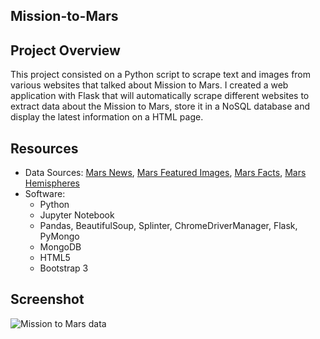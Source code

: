 ## Mission-to-Mars

## Project Overview
This project consisted on a Python script to scrape text and images from various websites that talked about Mission to Mars. I created a web application with Flask that will automatically scrape different websites to extract data about the Mission to Mars, store it in a NoSQL database and display the latest information on a HTML page.

## Resources
- Data Sources: [Mars News](https://mars.nasa.gov/news/), [Mars Featured Images](https://spaceimages-mars.com/), [Mars Facts](http://space-facts.com/mars/), [Mars Hemispheres](https://astrogeology.usgs.gov/search/results?q=hemisphere+enhanced&k1=target&v1=Mars)
 - Software: 
   - Python
   - Jupyter Notebook
   - Pandas, BeautifulSoup, Splinter, ChromeDriverManager, Flask, PyMongo
   - MongoDB
   - HTML5
   - Bootstrap 3

## Screenshot

![Mission to Mars data](https://user-images.githubusercontent.com/96216509/156841426-eaa95524-795f-4314-9f03-b8b298587797.png)






